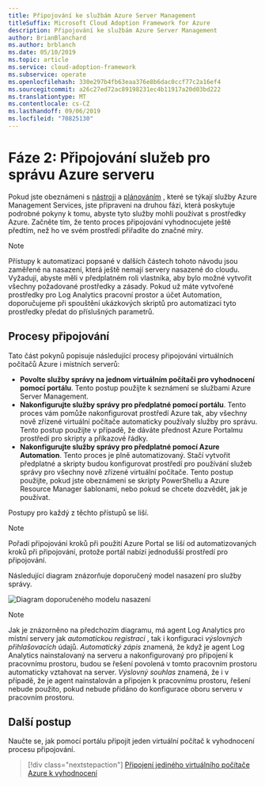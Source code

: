 ```yaml
---
title: Připojování ke službám Azure Server Management
titleSuffix: Microsoft Cloud Adoption Framework for Azure
description: Připojování ke službám Azure Server Management
author: BrianBlanchard
ms.author: brblanch
ms.date: 05/10/2019
ms.topic: article
ms.service: cloud-adoption-framework
ms.subservice: operate
ms.openlocfilehash: 330e297b4fb63eaa376e8b6dac0ccf77c2a16ef4
ms.sourcegitcommit: a26c27ed72ac89198231ec4b11917a20d03bd222
ms.translationtype: MT
ms.contentlocale: cs-CZ
ms.lasthandoff: 09/06/2019
ms.locfileid: "70825130"
---
```

# <a name="phase-2-onboarding-azure-server-management-services"></a>Fáze 2: Připojování služeb pro správu Azure serveru

Pokud jste obeznámeni s [nástroji](./tools-services.md) a [plánováním](./prerequisites.md) , které se týkají služby Azure Management Services, jste připraveni na druhou fázi, která poskytuje podrobné pokyny k tomu, abyste tyto služby mohli používat s prostředky Azure. Začněte tím, že tento proces připojování vyhodnocujete ještě předtím, než ho ve svém prostředí přiřadíte do značné míry.

> [!NOTE]
> Přístupy k automatizaci popsané v dalších částech tohoto návodu jsou zaměřené na nasazení, která ještě nemají servery nasazené do cloudu. Vyžadují, abyste měli v předplatném roli vlastníka, aby bylo možné vytvořit všechny požadované prostředky a zásady. Pokud už máte vytvořené prostředky pro Log Analytics pracovní prostor a účet Automation, doporučujeme při spouštění ukázkových skriptů pro automatizaci tyto prostředky předat do příslušných parametrů.

## <a name="onboarding-processes"></a>Procesy připojování

Tato část pokynů popisuje následující procesy připojování virtuálních počítačů Azure i místních serverů:

- **Povolte služby správy na jednom virtuálním počítači pro vyhodnocení pomocí portálu**. Tento postup použijte k seznámení se službami Azure Server Management.
- **Nakonfigurujte služby správy pro předplatné pomocí portálu**. Tento proces vám pomůže nakonfigurovat prostředí Azure tak, aby všechny nově zřízené virtuální počítače automaticky používaly služby pro správu. Tento postup použijte v případě, že dáváte přednost Azure Portalmu prostředí pro skripty a příkazové řádky.
- **Nakonfigurujte služby správy pro předplatné pomocí Azure Automation**. Tento proces je plně automatizovaný. Stačí vytvořit předplatné a skripty budou konfigurovat prostředí pro používání služeb správy pro všechny nově zřízené virtuální počítače. Tento postup použijte, pokud jste obeznámeni se skripty PowerShellu a Azure Resource Manager šablonami, nebo pokud se chcete dozvědět, jak je používat.

Postupy pro každý z těchto přístupů se liší.

> [!NOTE]
> Pořadí připojování kroků při použití Azure Portal se liší od automatizovaných kroků při připojování, protože portál nabízí jednodušší prostředí pro připojování.

Následující diagram znázorňuje doporučený model nasazení pro služby správy. 

![Diagram doporučeného modelu nasazení](./media/recommended-deployment.png)

> [!NOTE]
> Jak je znázorněno na předchozím diagramu, má agent Log Analytics pro místní servery jak *automatickou registraci* , tak i konfiguraci *výslovných přihlašovacích* údajů. *Automatický zápis* znamená, že když je agent Log Analytics nainstalovaný na serveru a nakonfigurovaný pro připojení k pracovnímu prostoru, budou se řešení povolená v tomto pracovním prostoru automaticky vztahovat na server. *Výslovný souhlas* znamená, že i v případě, že je agent nainstalován a připojen k pracovnímu prostoru, řešení nebude použito, pokud nebude přidáno do konfigurace oboru serveru v pracovním prostoru.

## <a name="next-steps"></a>Další postup

Naučte se, jak pomocí portálu připojit jeden virtuální počítač k vyhodnocení procesu připojování.

> [!div class="nextstepaction"]
> [Připojení jediného virtuálního počítače Azure k vyhodnocení](./onboard-single-vm.md)
